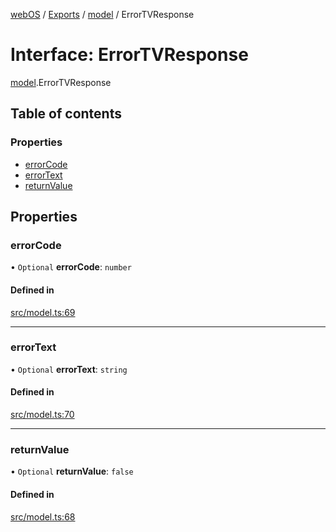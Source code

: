 [webOS](../README.md) / [Exports](../modules.md) / [model](../modules/model.md) / ErrorTVResponse

# Interface: ErrorTVResponse

[model](../modules/model.md).ErrorTVResponse

## Table of contents

### Properties

- [errorCode](model.ErrorTVResponse.md#errorcode)
- [errorText](model.ErrorTVResponse.md#errortext)
- [returnValue](model.ErrorTVResponse.md#returnvalue)

## Properties

### errorCode

• `Optional` **errorCode**: `number`

#### Defined in

[src/model.ts:69](https://github.com/Dabolus/webos-tv/blob/60076f0/src/model.ts#L69)

___

### errorText

• `Optional` **errorText**: `string`

#### Defined in

[src/model.ts:70](https://github.com/Dabolus/webos-tv/blob/60076f0/src/model.ts#L70)

___

### returnValue

• `Optional` **returnValue**: ``false``

#### Defined in

[src/model.ts:68](https://github.com/Dabolus/webos-tv/blob/60076f0/src/model.ts#L68)
